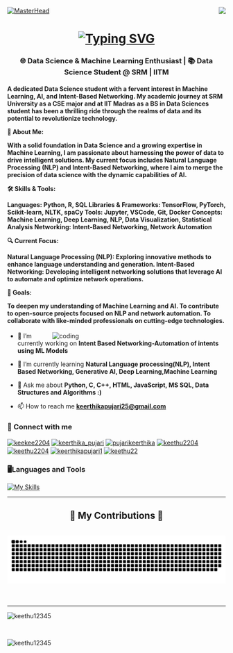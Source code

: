[![MasterHead](https://camo.githubusercontent.com/d246f1db0e9889b1ff1d2e20848c36120a17299e8ae1346ed2ab9b35c4dcca2f/68747470733a2f2f692e70696e696d672e636f6d2f6f726967696e616c732f39652f30612f63382f39653061633832626331376666303037303864613662643039353933313737652e676966)](https://github.com/keethu12345)
<img align="right" src="https://visitor-badge.laobi.icu/badge?page_id=keethu12345.keethu12345" />
<h1 align="center">
<a href="https://git.io/typing-svg"><img src="https://readme-typing-svg.demolab.com?font=Righteous&size=35&duration=4000&pause=1000&color=FFFFFF&center=true&vCenter=true&random=true&width=500&height=70&lines=Hey+there+👋+;I'm+Keerthika+Pujari+!!" alt="Typing SVG" /></a>
</h1>
<h3 align="center">🌐 Data Science & Machine Learning Enthusiast | 📚 Data Science Student @ SRM | IITM </h3>

<h4 allign='left'> <P>A dedicated Data Science student with a fervent interest in Machine Learning, AI, and Intent-Based Networking. My academic journey at SRM University as a CSE major and at IIT Madras as a BS in Data Sciences student has been a thrilling ride through the realms of data and its potential to revolutionize technology.</p>

🌟 About Me:

With a solid foundation in Data Science and a growing expertise in Machine Learning, I am passionate about harnessing the power of data to drive intelligent solutions. My current focus includes Natural Language Processing (NLP) and Intent-Based Networking, where I aim to merge the precision of data science with the dynamic capabilities of AI.

🛠️ Skills & Tools:

<p allign='left'>Languages: Python, R, SQL
Libraries & Frameworks: TensorFlow, PyTorch, Scikit-learn, NLTK, spaCy
Tools: Jupyter, VSCode, Git, Docker
Concepts: Machine Learning, Deep Learning, NLP, Data Visualization, Statistical Analysis
Networking: Intent-Based Networking, Network Automation </p>

🔍 Current Focus:

Natural Language Processing (NLP): Exploring innovative methods to enhance language understanding and generation.
Intent-Based Networking: Developing intelligent networking solutions that leverage AI to automate and optimize network operations.

🎯 Goals:

To deepen my understanding of Machine Learning and AI.
To contribute to open-source projects focused on NLP and network automation.
To collaborate with like-minded professionals on cutting-edge technologies.
</h4>

<img align ='right' alt='coding' width='400' src ="https://gifdb.com/images/high/cute-anime-kitten-typing-cat-bwqjywmrsxcjv5o3.gif">


- 🔭 I’m currently working on **Intent Based Networking-Automation of intents using ML Models**

- 🌱 I’m currently learning **Natural Language processing(NLP), Intent Based Networking, Generative AI, Deep Learning,Machine Learning**

- 💬 Ask me about **Python, C, C++, HTML, JavaScript, MS SQL, Data Structures and Algorithms :)**

- 📫 How to reach me **keerthikapujari25@gmail.com**

<h3 align="left">📩 Connect with me </h3>
<p align="left">
<a href="https://twitter.com/keekee2204" target="blank"><img align="center" src="https://raw.githubusercontent.com/rahuldkjain/github-profile-readme-generator/master/src/images/icons/Social/twitter.svg" alt="keekee2204" height="30" width="40" /></a>
<a href="https://linkedin.com/in/keerthika_pujari](https://www.linkedin.com/in/keerthika-pujari-404bb424b/" target="blank"><img align="center" src="https://raw.githubusercontent.com/rahuldkjain/github-profile-readme-generator/master/src/images/icons/Social/linked-in-alt.svg" alt="keerthika_pujari" height="30" width="40" /></a>
<a href="https://kaggle.com/pujarikeerthika" target="blank"><img align="center" src="https://raw.githubusercontent.com/rahuldkjain/github-profile-readme-generator/master/src/images/icons/Social/kaggle.svg" alt="pujarikeerthika" height="30" width="40" /></a>
<a href="https://instagram.com/keethu2204" target="blank"><img align="center" src="https://raw.githubusercontent.com/rahuldkjain/github-profile-readme-generator/master/src/images/icons/Social/instagram.svg" alt="keethu2204" height="30" width="40" /></a>
<a href="https://www.codechef.com/users/keethu2204" target="blank"><img align="center" src="https://cdn.jsdelivr.net/npm/simple-icons@3.1.0/icons/codechef.svg" alt="keethu2204" height="30" width="40" /></a>
<a href="https://www.hackerrank.com/keerthikapujari1" target="blank"><img align="center" src="https://raw.githubusercontent.com/rahuldkjain/github-profile-readme-generator/master/src/images/icons/Social/hackerrank.svg" alt="keerthikapujari1" height="30" width="40" /></a>
<a href="https://www.leetcode.com/keethu22" target="blank"><img align="center" src="https://raw.githubusercontent.com/rahuldkjain/github-profile-readme-generator/master/src/images/icons/Social/leet-code.svg" alt="keethu22" height="30" width="40" /></a>
</p>

<h3 align="left">🖥️Languages and Tools</h3>

[![My Skills](https://skillicons.dev/icons?i=anaconda,autocad,aws,azure,bootstrap,c,css,cpp,django,figma,flask,gcp,github,html,java,js,kubernetes,mysql,pycharm,pytorch,py,sklearn,tensorflow,vscode&perline=12)](https://skillicons.dev)

<hr/>

<div align="center">
  <h2>🐍 My Contributions 🐍</h2>
  <br>
  <picture>
  <img alt="snake eating my contributions" media= "(prefers-color-scheme: dark)" src="https://raw.githubusercontent.com/salesp07/salesp07/output/github-contribution-grid-snake.svg" />
  </picture>
  <br/><br/><br/>
</div>

<hr/>

<p>&nbsp;<img align="left" src="https://github-readme-stats.vercel.app/api?username=keethu12345&show_icons=true&locale=en" alt="keethu12345" /></p><br>

<p><img align="centre" src="https://github-readme-streak-stats.herokuapp.com/?user=keethu12345&" alt="keethu12345" /></p><br>


